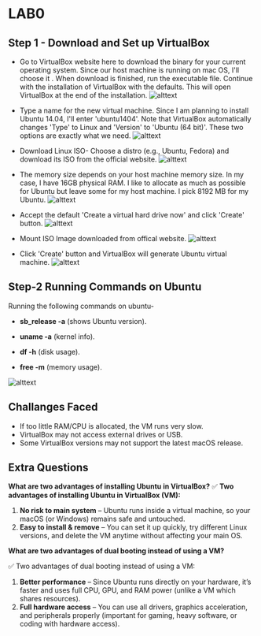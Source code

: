 # LAB0
## Step 1 - Download and Set up VirtualBox
* Go to VirtualBox website here to download the binary for your current operating system. Since our host machine is running on mac OS, I'll choose it . When download is finished, run the executable file. Continue with the installation of VirtualBox with the defaults. This will open VirtualBox at the end of the installation.
![alttext](<./Screenshot 2025-09-06 at 1.28.33 PM.png>)



* Type a name for the new virtual machine. Since I am planning to install Ubuntu 14.04, I'll enter 'ubuntu1404'. Note that VirtualBox automatically changes 'Type' to Linux and 'Version' to 'Ubuntu (64 bit)'. These two options are exactly what we need.
![alttext](<./Screenshot 2025-09-06 at 1.36.00 PM.png>)

* Download Linux ISO- Choose a distro (e.g., Ubuntu, Fedora) and download its ISO from the official website.
![alttext](<./Screenshot 2025-09-06 at 1.42.38 PM.png>)

* The memory size depends on your host machine memory size. In my case, I have 16GB physical RAM. I like to allocate as much as possible for Ubuntu but leave some for my  host machine. I pick 8192 MB for my Ubuntu.
![alttext](<./Screenshot 2025-09-06 at 1.36.38 PM.png>)

* Accept the default 'Create a virtual hard drive now' and click 'Create' button.
![alttext](<./Screenshot 2025-09-06 at 1.36.51 PM.png>)

* Mount ISO Image downloaded from offical website.
![alttext](<./Screenshot 2025-09-06 at 1.47.52 PM-1.png>)

* Click 'Create' button and VirtualBox will generate Ubuntu virtual machine.
![alttext](<./Screenshot 2025-09-06 at 1.53.40 PM.png>)



## Step-2 Running Commands on Ubuntu
Running the following commands on ubuntu-

- **sb_release -a** (shows Ubuntu version).

- **uname -a** (kernel info).

- **df -h** (disk usage).

- **free -m** (memory usage).

![alttext](<./Screenshot 2025-09-06 at 1.59.26 PM.png>)



## Challanges Faced
- If too little RAM/CPU is allocated, the VM runs very slow.
- VirtualBox may not access external drives or USB.
- Some VirtualBox versions may not support the latest macOS release.


## Extra Questions

**What are two advantages of installing Ubuntu in VirtualBox?**
✅ **Two advantages of installing Ubuntu in VirtualBox (VM):**

1. **No risk to main system** – Ubuntu runs inside a virtual machine, so your macOS (or Windows) remains safe and untouched.
2. **Easy to install & remove** – You can set it up quickly, try different Linux versions, and delete the VM anytime without affecting your main OS.

**What are two advantages of dual booting instead of using a VM?**

✅ Two advantages of dual booting instead of using a VM:

1. **Better performance** – Since Ubuntu runs directly on your hardware, it’s faster and uses full CPU, GPU, and RAM power (unlike a VM which shares resources).
2. **Full hardware access** – You can use all drivers, graphics acceleration, and peripherals properly (important for gaming, heavy software, or coding with hardware access).




